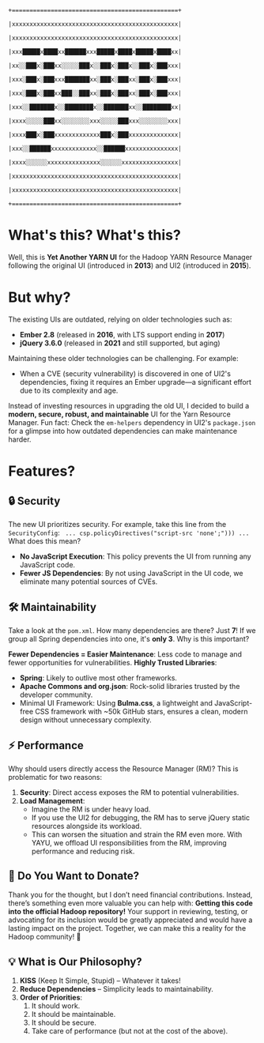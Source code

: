 
```
                                        +===============================================+
                                        |xxxxxxxxxxxxxxxxxxxxxxxxxxxxxxxxxxxxxxxxxxxxxxx|
                                        |xxxxxxxxxxxxxxxxxxxxxxxxxxxxxxxxxxxxxxxxxxxxxxx|
                                        |xxx█████x████xx██████xxx█████x████x█████x████xx|
                                        |xx░░███x░███xx░░░░░███x░░███x░███x░░███x░███xxx|
                                        |xxx░███x░███xxx███████xx░███x░███xx░███x░███xxx|
                                        |xxx░███x░███xx███░░███xx░███x░███xx░███x░███xxx|
                                        |xxx░░███████x░░████████x░░███████xx░░████████xx|
                                        |xxxx░░░░░███xx░░░░░░░░xxx░░░░░███xxx░░░░░░░░xxx|
                                        |xxxx███x░███xxxxxxxxxxxxx███x░███xxxxxxxxxxxxxx|
                                        |xxx░░██████xxxxxxxxxxxxx░░██████xxxxxxxxxxxxxxx|
                                        |xxxx░░░░░░xxxxxxxxxxxxxxx░░░░░░xxxxxxxxxxxxxxxx|
                                        |xxxxxxxxxxxxxxxxxxxxxxxxxxxxxxxxxxxxxxxxxxxxxxx|
                                        |xxxxxxxxxxxxxxxxxxxxxxxxxxxxxxxxxxxxxxxxxxxxxxx|
                                        +===============================================+
```

# What's this? What's this?

Well, this is **Yet Another YARN UI** for the Hadoop YARN Resource Manager following the original UI (introduced in **2013**) and UI2 (introduced in **2015**).

# But why?

The existing UIs are outdated, relying on older technologies such as:
- **Ember 2.8** (released in **2016**, with LTS support ending in **2017**)
- **jQuery 3.6.0** (released in **2021** and still supported, but aging)

Maintaining these older technologies can be challenging. For example:
- When a CVE (security vulnerability) is discovered in one of UI2's dependencies, fixing it requires an Ember upgrade—a significant effort due to its complexity and age.

Instead of investing resources in upgrading the old UI, I decided to build a **modern, secure, robust, and maintainable** UI for the Yarn Resource Manager.
Fun fact: Check the `em-helpers` dependency in UI2's `package.json` for a glimpse into how outdated dependencies can make maintenance harder.

# Features?

## 🔒 Security

The new UI prioritizes security. For example, take this line from the `SecurityConfig`:
` ... csp.policyDirectives("script-src 'none';"))) ...`
What does this mean?
- **No JavaScript Execution**: This policy prevents the UI from running any JavaScript code.
- **Fewer JS Dependencies**: By not using JavaScript in the UI code, we eliminate many potential sources of CVEs.

## 🛠️ Maintainability

Take a look at the `pom.xml`. How many dependencies are there? Just **7**! If we group all Spring dependencies into one, it's **only 3**.
Why is this important?

**Fewer Dependencies = Easier Maintenance**: Less code to manage and fewer opportunities for vulnerabilities.
**Highly Trusted Libraries**:
- **Spring**: Likely to outlive most other frameworks.
- **Apache Commons and org.json**: Rock-solid libraries trusted by the developer community.
- Minimal UI Framework: Using **Bulma.css**, a lightweight and JavaScript-free CSS framework with ~50k GitHub stars, ensures a clean, modern design without unnecessary complexity.

## ⚡ Performance
Why should users directly access the Resource Manager (RM)? This is problematic for two reasons:

1. **Security**: Direct access exposes the RM to potential vulnerabilities.
2. **Load Management**:
   - Imagine the RM is under heavy load.
   - If you use the UI2 for debugging, the RM has to serve jQuery static resources alongside its workload.
   - This can worsen the situation and strain the RM even more.
With YAYU, we offload UI responsibilities from the RM, improving performance and reducing risk.

## 💸 Do You Want to Donate?

Thank you for the thought, but I don’t need financial contributions. Instead, there’s something even more valuable you can help with:
**Getting this code into the official Hadoop repository!**
Your support in reviewing, testing, or advocating for its inclusion would be greatly appreciated and would have a lasting impact on the project.
Together, we can make this a reality for the Hadoop community! 🙌

## 💡 What is Our Philosophy?
1. **KISS** (Keep It Simple, Stupid) – Whatever it takes!
2. **Reduce Dependencies** – Simplicity leads to maintainability.
3. **Order of Priorities**:
   1. It should work.
   2. It should be maintainable.
   3. It should be secure.
   4. Take care of performance (but not at the cost of the above).
